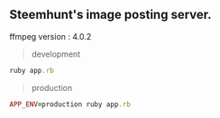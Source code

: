 ## Steemhunt's image posting server.

ffmpeg version : 4.0.2

> development
```ruby
ruby app.rb
```

> production
```ruby
APP_ENV=production ruby app.rb
```